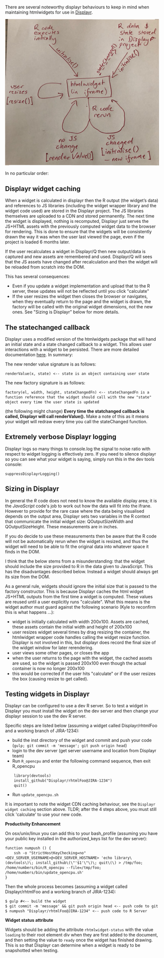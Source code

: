 There are several noteworthy displayr behaviours to keep in mind when maintaining htmlwidgets for use in [Displayr](https://app.displayr.com).

![htmlwidget lifecycle](https://raw.githubusercontent.com/Displayr/rhtmlBuildUtils/master/docs/widget%20life%20cycle.jpg)

In no particular order:

## Displayr widget caching
When a widget is calculated in displayr then the R output (the widget’s data) and references to JS libraries (including the widget wrapper library and the widget code used) are stored in the Displayr project.  The JS libraries themselves are uploaded to a CDN and stored permanently. The next time the widget is displayed, nothing is recomputed, Displayr just serves the JS+HTML assets with the previously computed widget data to the browser for rendering. This is done to ensure that the widgets will be consistently drawn the way it was when the user last viewed the page, even if the project is loaded 6 months later.

If the user recalculates a widget in Displayr/Q then new output/data is captured and new assets are remembered and used. Displayr/Q will sees that the JS assets have changed after recalculation and then the widget will be reloaded from scratch into the DOM.

This has several consequences:

* Even if you update a widget implementation and upload that to the R server, these updates will not be reflected until you click "calculate"
* If the user resizes the widget then closes the browser or navigates, when they eventually return to the page and the widget is drawn, the factory will be called with the original widget dimensions, not the new ones. See "Sizing is Displayr" below for more details.

## The statechanged callback

Displayr uses a modified version of the htmlwidgets package that will hand an initial state and a state changed callback to a widget. This allows user interactions with a widget to be persisted. There are more detailed documentation [here](https://github.com/Displayr/htmlwidgets/blob/master/vignettes/develop_advanced.Rmd#preserving-widget-state). In summary:

The new render value signature is as follows:

    renderValue(x, state) <-- state is an object containing user state
     
The new factory signature is as follows:

    factory(el, width, height, stateChangedFn) <-- stateChangedFn is a function reference that the widget should call with the new "state" object every time the user state is updated
    
(the following might change) **Every time the statchanged callback is called, Displayr will call renderValue().** Make a note of this as it means your widget will redraw every time you call the stateChanged function.

## Extremely verbose Displayr logging

Displayr logs so many things to console.log the signal to noise ratio with respect to widget logging is effectively zero. If you need to silence displayr so you can see what your widget is saying, simply run this in the dev tools console:

    suppressDisplayrLogging()
 
## Sizing in Displayr

In general the _R_ code does not need to know the available display area; it is the _JavaScript_ code's job to work out how the data will fit into the ifrane.  However to provide for the rare case where the data being visualised depends on the output area, Displayr sets two variables in the R context that communicate the initial widget size: QOutputSizeWidth and QOutputSizeHeight.  These measurements are in inches. 

If you do decide to use these measurements then be aware that the R code will not be automatically rerun when the widget is resized, and thus the widget will need to be able to fit the original data into whatever space it finds in the DOM.

I think that the below stems from a misunderstanding: that the widget should include the size provided to R in the data given to JavaScript.  This has the disadvantages described below.  Instead a widget should always get its size from the DOM.

As a general rule, widgets should ignore the initial size that is passed to the factory constructor. This is because Displayr caches the html widget JS+HTML outputs from the first time a widget is computed. These values are reused until a user explicitly runs "calculate". What this means is the widget author must guard against the following scenario (Kyle to reconfirm this is what happens ...):
 
* widget is initially calculated with width 200x100. Assets are cached, these assets contain the initial width and height of 200x100
* user resizes widget several times by drag resizing the container, the htmlwidget wrapper code handles calling the widget resize function. Displayr is not involved in this, but displayr does record the final size of the widget window for later rerendering.
* user views some other pages, or closes the app
* when the user returns to the page with the widget, the cached assets are used, so the widget is passed 200x100 even though the actual container is now no longer 200x100
* this would be corrected if the user hits "calculate" or if the user resizes the box (causing resize to get called).

## Testing widgets in Displayr

Displayr can be configured to use a dev R server. So to test a widget in Displayr you must install the widget on the dev server and then change your displayr session to use the dev R server. 

Specific steps are listed below (assuming a widget called Displayr/rhtmlFoo and a working branch of JIRA-1234):

* build the inst directory of the widget and commit and push your code (`gulp; git commit -m 'message'; git push origin head`)   
* login to the dev server (get server username and location from Displayr team)
* Run `R_opencpu` and enter the following command sequence, then exit R_opencpu
```
    library(devtools)
    install_github("Displayr/rhtmlFoo@JIRA-1234")
    quit() 

```
* Run `update_opencpu.sh`

It is important to note the widget CDN caching behaviour, see the `Displayr widget caching` section above. TLDR; after the 4 steps above, you must still click 'calculate' to use your new code.

**Productivity Enhancement**

On osx/unix/linux you can add this to your bash_profile (assuming you have your public key installed in the authorized_keys list for the dev server):
 
    function numpush () {
        ssh -o "StrictHostKeyChecking=no" <DEV_SERVER_USERNAME>@<DEV_SERVER_HOSTNAME> 'echo library\(devtools\)\; install_github\(\"'$1'\"\)\; quit\(\) > /tmp/foo; /home/numbers/bin/R_opencpu --file=/tmp/foo; /home/numbers/bin/update_opencpu.sh'
    } 

Then the whole process becomes (assuming a widget called Displayr/rhtmlFoo and a working branch of JIRA-1234):

    $ gulp #<-- build the widget
    $ git commit -m 'message' && git push origin head <-- push code to git
    $ numpush "Displayr/rhtmlFoo@JIRA-1234" <-- push code to R Server

**Widget status attribute**

Widgets should be adding the attribute `rhtmlwidget-status` with the value `loading` to their root element div when they are first added to the document, and then setting the value to `ready` once the widget has finished drawing. This is so that Displayr can determine when a widget is ready to be snapshotted when testing.
